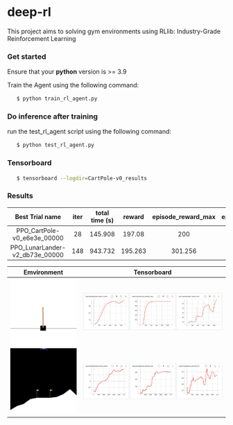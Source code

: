 # deep-rl
This project aims to solving gym environments using RLlib: Industry-Grade Reinforcement Learning


### Get started

Ensure that your **python** version is >= 3.9 

Train the Agent using the following command:

```bash
   $ python train_rl_agent.py 
```

### Do inference after training

run the test_rl_agent script using the following command:

```bash
   $ python test_rl_agent.py 
```


### Tensorboard
```bash
   $ tensorboard --logdir=CartPole-v0_results
```


### Results 


Best Trial name                 |iter   |total time (s) |reward  | episode_reward_max  | episode_reward_min |  
:------------------------------:|:-----:|:-------------:|:------:|:-------------------:|:------------------:|
PPO_CartPole-v0_e6e3e_00000     | 28    |   145.908     | 197.08 |   200               |   127              |
PPO_LunarLander-v2_db73e_00000  | 148   |   943.732     | 195.263|   301.256           |   -153.757         | 



Emvironment                           |  Tensorboard                             
:------------------------------------:|:---------------------------------:
![](results/CartPole.gif)             | ![](results/CartPole_Tensorboard.png)
![](results/LunarLander.gif)          | ![](results/LunarLander_Tensorboard.png)



